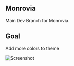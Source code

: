 Monrovia
------
Main Dev Branch for Monrovia. 

Goal
-----
Add more colors to theme

![Screenshot](https://cloud.githubusercontent.com/assets/11221489/24287477/2af82960-1037-11e7-8765-b825230cf278.png)
